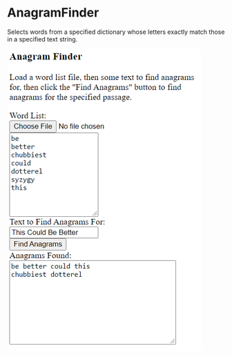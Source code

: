 AnagramFinder
=============

Selects words from a specified dictionary whose letters exactly match those in a specified text string.

<img src="Screenshot.png" />
